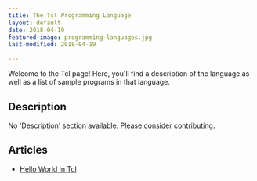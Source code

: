```yaml
---
title: The Tcl Programming Language
layout: default
date: 2018-04-19
featured-image: programming-languages.jpg
last-modified: 2018-04-19

---
```


Welcome to the Tcl page! Here, you'll find a description of the language as well as a list of sample programs in that language.

## Description

No 'Description' section available. [Please consider contributing](https://github.com/TheRenegadeCoder/sample-programs-website).

## Articles

- [Hello World in Tcl](https://sampleprograms.io/projects/hello-world/tcl)